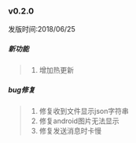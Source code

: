 ### v0.2.0
发版时间:2018/06/25
##### 新功能
>  1. 增加热更新


##### bug修复
>  1. 修复收到文件显示json字符串
>  2. 修复android图片无法显示
>  3. 修复发送消息时卡慢


